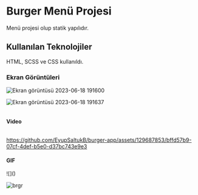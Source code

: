 <h1>Burger Menü Projesi</h1>

Menü projesi olup statik yapılıdır.

<h2> Kullanılan Teknolojiler</h2>

HTML, SCSS ve CSS kullanıldı.


<h3>Ekran Görüntüleri</h3>

![]()![Ekran görüntüsü 2023-06-18 191600](https://github.com/EyupSaltukB/burger-app/assets/129687853/33103bbe-785d-4c6d-8c2a-bac8fb812d96)

![]()![Ekran görüntüsü 2023-06-18 191637](https://github.com/EyupSaltukB/burger-app/assets/129687853/a08089f4-6b46-450a-9972-c00eea91b8ba)

![]()

<h4> Video </h4>

![]()

https://github.com/EyupSaltukB/burger-app/assets/129687853/bffd57b9-07cf-4def-b5e0-d37bc743e9e3





<h4> GIF </h4>
![]() 


![brgr](https://github.com/EyupSaltukB/burger-app/assets/129687853/c60f86b7-4722-4be0-9209-92390e5fd722)
